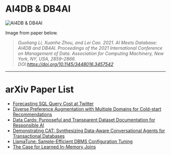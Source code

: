 <!-- omit in toc -->

# AI4DB & DB4AI

![AI4DB & DB4AI](https://user-images.githubusercontent.com/9360415/161900753-6c09a13b-19a3-460d-841b-0216a1d19502.png)

Image from paper below.

> _Guoliang Li, Xuanhe Zhou, and Lei Cao. 2021. AI Meets Database: AI4DB and DB4AI. Proceedings of the 2021 International Conference on Management of Data. Association for Computing Machinery, New York, NY, USA, 2859–2866. DOI:https://doi.org/10.1145/3448016.3457542_

---

# arXiv Paper List

- [Forecasting SQL Query Cost at Twitter](https://arxiv.org/abs/2204.05529)
- [Diverse Preference Augmentation with Multiple Domains for Cold-start Recommendations](https://arxiv.org/abs/2204.00327)
- [Data Cards: Purposeful and Transparent Dataset Documentation for Responsible AI](https://arxiv.org/abs/2204.01075)
- [Demonstrating CAT: Synthesizing Data-Aware Conversational Agents for Transactional Databases](https://arxiv.org/abs/2203.14144)
- [LlamaTune: Sample-Efficient DBMS Configuration Tuning](https://arxiv.org/abs/2203.05128)
- [The Case for Learned In-Memory Joins](https://arxiv.org/abs/2111.08824)
